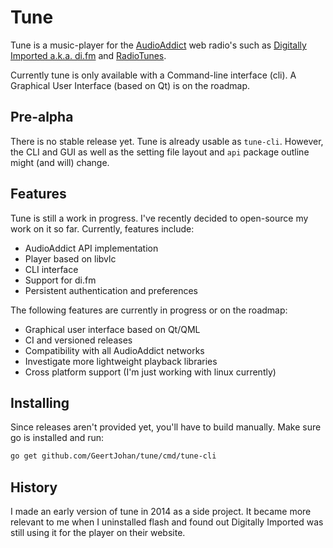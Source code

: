 # Tune

Tune is a music-player for the [AudioAddict](https://www.audioaddict.com/) web radio's such as [Digitally Imported a.k.a. di.fm](https://di.fm) and [RadioTunes](https://radiotunes.com).

Currently tune is only available with a Command-line interface (cli). A Graphical User Interface (based on Qt) is on the roadmap.

## Pre-alpha

There is no stable release yet. Tune is already usable as `tune-cli`. However, the CLI and GUI as well as the setting file layout and `api` package outline might (and will) change.

## Features

Tune is still a work in progress. I've recently decided to open-source my work on it so far. Currently, features include:

- AudioAddict API implementation
- Player based on libvlc
- CLI interface
- Support for di.fm
- Persistent authentication and preferences

The following features are currently in progress or on the roadmap:

- Graphical user interface based on Qt/QML
- CI and versioned releases
- Compatibility with all AudioAddict networks
- Investigate more lightweight playback libraries
- Cross platform support (I'm just working with linux currently)

## Installing

Since releases aren't provided yet, you'll have to build manually. Make sure go is installed and run:

```sh
go get github.com/GeertJohan/tune/cmd/tune-cli
```

## History

I made an early version of tune in 2014 as a side project. It became more relevant to me when I uninstalled flash and found out Digitally Imported was still using it for the player on their website.

